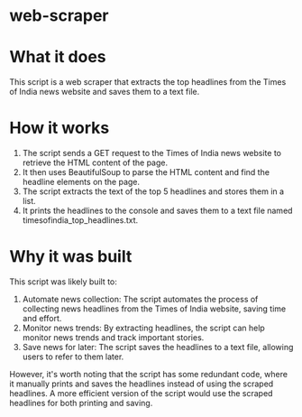 # web-scraper
# What it does

This script is a web scraper that extracts the top headlines from the Times of India news website and saves them to a text file.

# How it works

1. The script sends a GET request to the Times of India news website to retrieve the HTML content of the page.
2. It then uses BeautifulSoup to parse the HTML content and find the headline elements on the page.
3. The script extracts the text of the top 5 headlines and stores them in a list.
4. It prints the headlines to the console and saves them to a text file named timesofindia_top_headlines.txt.

# Why it was built
This script was likely built to:

1. Automate news collection: The script automates the process of collecting news headlines from the Times of India website, saving time and effort.
2. Monitor news trends: By extracting headlines, the script can help monitor news trends and track important stories.
3. Save news for later: The script saves the headlines to a text file, allowing users to refer to them later.

However, it's worth noting that the script has some redundant code, where it manually prints and saves the headlines instead of using the scraped headlines. A more efficient version of the script would use the scraped headlines for both printing and saving.
